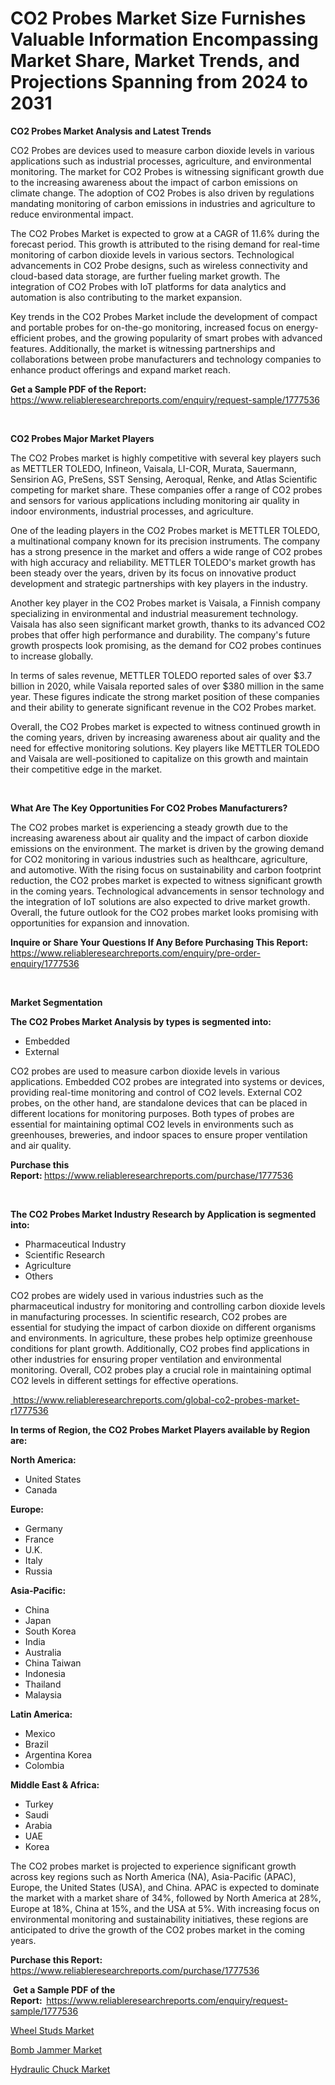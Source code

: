 <p><h1>CO2 Probes Market Size Furnishes Valuable Information Encompassing Market Share, Market Trends, and Projections Spanning from 2024 to 2031</h1></p><p><strong>CO2 Probes Market Analysis and Latest Trends</strong></p>
<p><p>CO2 Probes are devices used to measure carbon dioxide levels in various applications such as industrial processes, agriculture, and environmental monitoring. The market for CO2 Probes is witnessing significant growth due to the increasing awareness about the impact of carbon emissions on climate change. The adoption of CO2 Probes is also driven by regulations mandating monitoring of carbon emissions in industries and agriculture to reduce environmental impact.</p><p>The CO2 Probes Market is expected to grow at a CAGR of 11.6% during the forecast period. This growth is attributed to the rising demand for real-time monitoring of carbon dioxide levels in various sectors. Technological advancements in CO2 Probe designs, such as wireless connectivity and cloud-based data storage, are further fueling market growth. The integration of CO2 Probes with IoT platforms for data analytics and automation is also contributing to the market expansion.</p><p>Key trends in the CO2 Probes Market include the development of compact and portable probes for on-the-go monitoring, increased focus on energy-efficient probes, and the growing popularity of smart probes with advanced features. Additionally, the market is witnessing partnerships and collaborations between probe manufacturers and technology companies to enhance product offerings and expand market reach.</p></p>
<p><strong>Get a Sample PDF of the Report:&nbsp;</strong> <a href="https://www.reliableresearchreports.com/enquiry/request-sample/1777536">https://www.reliableresearchreports.com/enquiry/request-sample/1777536</a></p>
<p>&nbsp;</p>
<p><strong>CO2 Probes Major Market Players</strong></p>
<p><p>The CO2 Probes market is highly competitive with several key players such as METTLER TOLEDO, Infineon, Vaisala, LI-COR, Murata, Sauermann, Sensirion AG, PreSens, SST Sensing, Aeroqual, Renke, and Atlas Scientific competing for market share. These companies offer a range of CO2 probes and sensors for various applications including monitoring air quality in indoor environments, industrial processes, and agriculture.</p><p>One of the leading players in the CO2 Probes market is METTLER TOLEDO, a multinational company known for its precision instruments. The company has a strong presence in the market and offers a wide range of CO2 probes with high accuracy and reliability. METTLER TOLEDO's market growth has been steady over the years, driven by its focus on innovative product development and strategic partnerships with key players in the industry.</p><p>Another key player in the CO2 Probes market is Vaisala, a Finnish company specializing in environmental and industrial measurement technology. Vaisala has also seen significant market growth, thanks to its advanced CO2 probes that offer high performance and durability. The company's future growth prospects look promising, as the demand for CO2 probes continues to increase globally.</p><p>In terms of sales revenue, METTLER TOLEDO reported sales of over $3.7 billion in 2020, while Vaisala reported sales of over $380 million in the same year. These figures indicate the strong market position of these companies and their ability to generate significant revenue in the CO2 Probes market.</p><p>Overall, the CO2 Probes market is expected to witness continued growth in the coming years, driven by increasing awareness about air quality and the need for effective monitoring solutions. Key players like METTLER TOLEDO and Vaisala are well-positioned to capitalize on this growth and maintain their competitive edge in the market.</p></p>
<p>&nbsp;</p>
<p><strong>What Are The Key Opportunities For CO2 Probes Manufacturers?</strong></p>
<p><p>The CO2 probes market is experiencing a steady growth due to the increasing awareness about air quality and the impact of carbon dioxide emissions on the environment. The market is driven by the growing demand for CO2 monitoring in various industries such as healthcare, agriculture, and automotive. With the rising focus on sustainability and carbon footprint reduction, the CO2 probes market is expected to witness significant growth in the coming years. Technological advancements in sensor technology and the integration of IoT solutions are also expected to drive market growth. Overall, the future outlook for the CO2 probes market looks promising with opportunities for expansion and innovation.</p></p>
<p><strong>Inquire or Share Your Questions If Any Before Purchasing This Report:</strong> <a href="https://www.reliableresearchreports.com/enquiry/pre-order-enquiry/1777536">https://www.reliableresearchreports.com/enquiry/pre-order-enquiry/1777536</a></p>
<p>&nbsp;</p>
<p><strong>Market Segmentation</strong></p>
<p><strong>The CO2 Probes Market Analysis by types is segmented into:</strong></p>
<p><ul><li>Embedded</li><li>External</li></ul></p>
<p><p>CO2 probes are used to measure carbon dioxide levels in various applications. Embedded CO2 probes are integrated into systems or devices, providing real-time monitoring and control of CO2 levels. External CO2 probes, on the other hand, are standalone devices that can be placed in different locations for monitoring purposes. Both types of probes are essential for maintaining optimal CO2 levels in environments such as greenhouses, breweries, and indoor spaces to ensure proper ventilation and air quality.</p></p>
<p><strong>Purchase this Report:&nbsp;</strong><a href="https://www.reliableresearchreports.com/purchase/1777536">https://www.reliableresearchreports.com/purchase/1777536</a></p>
<p>&nbsp;</p>
<p><strong>The CO2 Probes Market Industry Research by Application is segmented into:</strong></p>
<p><ul><li>Pharmaceutical Industry</li><li>Scientific Research</li><li>Agriculture</li><li>Others</li></ul></p>
<p><p>CO2 probes are widely used in various industries such as the pharmaceutical industry for monitoring and controlling carbon dioxide levels in manufacturing processes. In scientific research, CO2 probes are essential for studying the impact of carbon dioxide on different organisms and environments. In agriculture, these probes help optimize greenhouse conditions for plant growth. Additionally, CO2 probes find applications in other industries for ensuring proper ventilation and environmental monitoring. Overall, CO2 probes play a crucial role in maintaining optimal CO2 levels in different settings for effective operations.</p></p>
<p><a href="https://www.reliableresearchreports.com/global-co2-probes-market-r1777536">&nbsp;https://www.reliableresearchreports.com/global-co2-probes-market-r1777536</a></p>
<p><strong>In terms of Region, the CO2 Probes Market Players available by Region are:</strong></p>
<p>
    <p> <strong> North America: </strong>
        <ul>
            <li>United States</li>
            <li>Canada</li>
        </ul>
        </p> 
    <p> <strong> Europe: </strong>
        <ul>
            <li>Germany</li>
            <li>France</li>
            <li>U.K.</li>
            <li>Italy</li>
            <li>Russia</li>
        </ul>
        </p> 
    <p> <strong> Asia-Pacific: </strong>
        <ul>
            <li>China</li>
            <li>Japan</li>
            <li>South Korea</li>
            <li>India</li>
            <li>Australia</li>
            <li>China Taiwan</li>
            <li>Indonesia</li>
            <li>Thailand</li>
            <li>Malaysia</li>
        </ul>
        </p> 
    <p> <strong> Latin America: </strong>
        <ul>
            <li>Mexico</li>
            <li>Brazil</li>
            <li>Argentina Korea</li>
            <li>Colombia</li>
        </ul>
        </p> 
    <p> <strong> Middle East & Africa: </strong>
        <ul>
            <li>Turkey</li>
            <li>Saudi</li>
            <li>Arabia</li>
            <li>UAE</li>
            <li>Korea</li>
        </ul>
    </p>
    </p>
<p><p>The CO2 probes market is projected to experience significant growth across key regions such as North America (NA), Asia-Pacific (APAC), Europe, the United States (USA), and China. APAC is expected to dominate the market with a market share of 34%, followed by North America at 28%, Europe at 18%, China at 15%, and the USA at 5%. With increasing focus on environmental monitoring and sustainability initiatives, these regions are anticipated to drive the growth of the CO2 probes market in the coming years.</p></p>
<p><strong>Purchase this Report: </strong><a href="https://www.reliableresearchreports.com/purchase/1777536">https://www.reliableresearchreports.com/purchase/1777536</a></p>
<p>&nbsp;<strong>Get a Sample PDF of the Report:&nbsp;&nbsp;</strong><a href="https://www.reliableresearchreports.com/enquiry/request-sample/1777536">https://www.reliableresearchreports.com/enquiry/request-sample/1777536</a></p>
<p><strong></strong></p>
<p><p><a href="https://www.linkedin.com/pulse/wheel-studs-market-size-examines-its-scope-primary-focus-growth-e6y6e?trackingId=pM%2BEPdSDtMcbqlOAeU4f9g%3D%3D">Wheel Studs Market</a></p><p><a href="https://www.linkedin.com/pulse/bomb-jammer-market-exploring-share-trends-future-growth-aujae?trackingId=%2Bya5eWUhC%2BNRqk1ha%2Fx8qA%3D%3D">Bomb Jammer Market</a></p><p><a href="https://www.linkedin.com/pulse/hydraulic-chuck-market-size-trends-complete-industry-overview-udzte?trackingId=l0p0nX7nMz5Ox21nCuOXZg%3D%3D">Hydraulic Chuck Market</a></p></p>